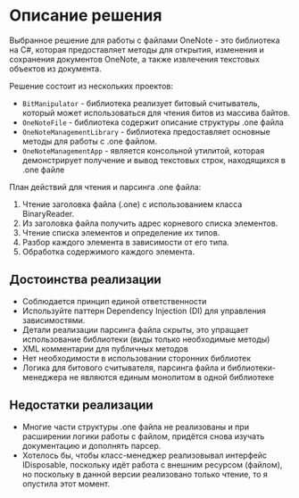 # Описание решения

Выбранное решение для работы с файлами OneNote - это библиотека на C#, которая предоставляет методы для открытия, изменения и сохранения документов OneNote, а также извлечения текстовых объектов из документа.

Решение состоит из нескольких проектов:
- `BitManipulator` - библиотека реализует битовый считыватель, который может использоваться для чтения битов из массива байтов.
- `OneNoteFile` - библиотека содержит описание структуры .one файла
- `OneNoteManagementLibrary` - библиотека предоставляет основные методы для работы с .one файлом.
- `OneNoteManagementApp` - является консольной утилитой, которая демонстрирует получение и вывод текстовых строк, находящихся в .one файле

План действий для чтения и парсинга .one файла:

1. Чтение заголовка файла (.one) с использованием класса BinaryReader.
2. Из заголовка файла получить адрес корневого списка элементов.
3. Чтение списка элементов и определение их типов.
4. Разбор каждого элемента в зависимости от его типа.
5. Обработка содержимого каждого элемента.

## Достоинства реализации
- Соблюдается принцип единой ответственности
- Используйте паттерн Dependency Injection (DI) для управления зависимостями.
- Детали реализации парсинга файла скрыты, это упращает использование библиотеки (виды только необходимые методы)
- XML комментарии для публичных методов
- Нет необходимости в использовании сторонних библиотек
- Логика для битового считывателя, парсинга файла и библиотеки-менеджера не являются единым монолитом в одной библиотеке

## Недостатки реализации
- Многие части структуры .one файла не реализованы и при расширении логики работы с файлом, придётся снова изучать документацию и дополнять парсер.
- Хотелось бы, чтобы класс-менеджер реализовывал интерфейс IDisposable, поскольку идёт работа с внешним ресурсом (файлом), но поскольку в данной версии реализовано только чтение, то я опустила этот момент.